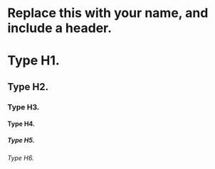 # Replace this with your name, and include a header.
# Type H1.
## Type H2.
### Type H3.
#### Type H4.
##### Type H5.
###### Type H6.

